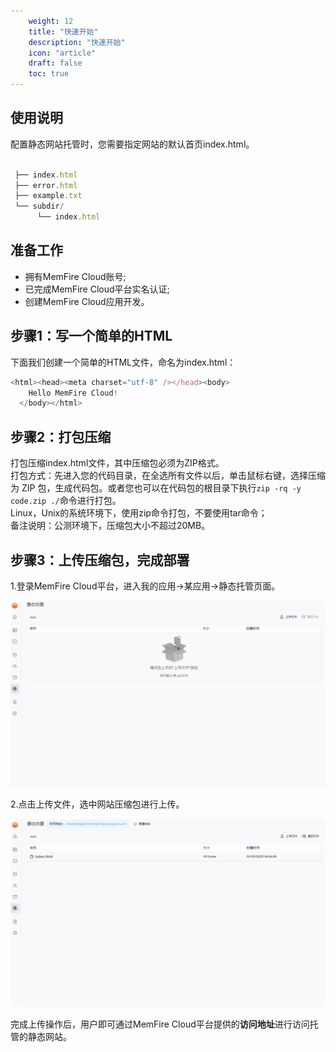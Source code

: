 ```yaml
---
    weight: 12
    title: "快速开始"
    description: "快速开始"
    icon: "article"
    draft: false
    toc: true
---
```


## 使用说明

配置静态网站托管时，您需要指定网站的默认首页index.html。

```js

 ├── index.html
 ├── error.html
 ├── example.txt
 └── subdir/
      └── index.html

```

## 准备工作

- 拥有MemFire Cloud账号;
- 已完成MemFire Cloud平台实名认证;
- 创建MemFire Cloud应用开发。


## 步骤1：写一个简单的HTML

下面我们创建一个简单的HTML文件，命名为index.html：

```js
<html><head><meta charset="utf-8" /></head><body>
    Hello MemFire Cloud!
  </body></html>

```

## 步骤2：打包压缩

打包压缩index.html文件，其中压缩包必须为ZIP格式。   
打包方式：先进入您的代码目录，在全选所有文件以后，单击鼠标右键，选择压缩为 ZIP 包，生成代码包。或者您也可以在代码包的根目录下执行```zip -rq -y code.zip ./```命令进行打包。   
Linux，Unix的系统环境下，使用zip命令打包，不要使用tar命令；     
备注说明：公测环境下，压缩包大小不超过20MB。

## 步骤3：上传压缩包，完成部署

1.登录MemFire Cloud平台，进入我的应用->某应用->静态托管页面。

<img src="../../img/static1.png">

2.点击上传文件，选中网站压缩包进行上传。

<img src="../../img/static2.png">

完成上传操作后，用户即可通过MemFire Cloud平台提供的**访问地址**进行访问托管的静态网站。


